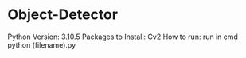 # Object-Detector

Python Version: 3.10.5
Packages to Install: Cv2
How to run: run in cmd python (filename).py
